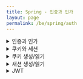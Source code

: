 ```yaml
---
title: Spring - 인증과 인가
layout: page
permalink: /be/spring/auth
---
```


<details>
<summary>인증과 인가</summary>
<div markdown="1">

---
**인증과 인가**


인증
    인증은 해당 유저가 실제 유저인지 인증하는 개념
    지문인식, 로그인등등 실제 유저가 맞는지 확인하는 절차


인가 
    해당 유저가 특정 리소스에 접근이 가능한지 확인하는 개념
    관리자 페이지에 접근시 관리자 권한이 있는지 확인하는 절차

---
**웹 애플리케이션 인증**


웹은 보통 서버- 클라이언트 구조로 되어있음
Http 프로토콜을 이용해서 통신하는데, Http는 비연결, 무상태임
근데 실제로 인터넷을 사용하면 모든 정보들이 연속적으로 느껴짐
이는 사실 url을 계층적으로 설계하고있기 때문

그렇다면 인증상태 유지는 어떻게 하는건가??

---
**인증의 방식**


보통 웹 애플리케이션은 두 가지 방법을 통해서 인증을 처리함


**쿠키-세션 방식**
특정 유저가 로그인 되었다는 상태를 저장하는 방식
인증과 관련된 약간의 정보(Sesstion Id)를 서버가 갖고, 유저도 어느정도의 인증 정보를 갖고 로그인을 유지함


**JWT 기반 방식**
Json Web Token라는 인증에 필요한 정보를 암호화한 토큰을 사용함
JWT 기반 인증은 쿠키/세션 방식과 유사하게 JWT토큰을 HTTP 헤더에 실어 서버가 클라이언트를 식별하게 함

---
</div>
</details>

<details>
<summary>쿠키와 세션</summary>
<div markdown="1">

---
쿠키와 세션 모두 HTTP에 상태 정보를 유지하기 위한 도구임
서버는 쿠키와 세션을 이용해서 클라마다의 인증/인가를 할 수 있게 됨


**쿠키**
클라이언트에 저장될 목적의 작은 정보 파일
구성오소로는 다음 5개 요소가 있음.
>Name : 쿠키 PK
Value : 쿠키 값
Domain : 쿠키가 저장된 도메인
Path : 쿠키가 사용되는 경로
Expires : 쿠키 만료기한
 

**세션**
서버에서 일정시간동안 클라이언트 상태를 유지하기 위한 것
서버에서 클라이언트 별로 유일부이한 세션 ID를 부여하고, 클라이언트 별 필요한 정보를 서버에 저장함
세션 ID는 클라이언트의 쿠키값(세션 쿠키)로 저장되어 클라이언트 식별에 사용됨

즉, 클라이언트가 서버에 인증을 요청하면 서버는 쿠키에 세션 ID를 담아서 전달함.
클라이언트는 해당 세션 ID를 쿠키에 저장하고, 다음 요청시 세션 ID를 포함함
서버는 해당 세션 ID를 보고 동일한 클라이언트임을 파악함

---
</div>
</details>

<details>
<summary>쿠키 생성/읽기</summary>
<div markdown="1">

---
**쿠키 생성**
{% highlight ruby %}
public static void addCookie(String cookieValue, HttpServletResponse res) {
    try {
        cookieValue = URLEncoder.encode(cookieValue, "utf-8").replaceAll("\\+", "%20"); 

        Cookie cookie = new Cookie(AUTHORIZATION_HEADER, cookieValue); // Name-Value
        cookie.setPath("/");
        cookie.setMaxAge(30 * 60);

        res.addCookie(cookie);
    } catch (UnsupportedEncodingException e) {
        throw new RuntimeException(e.getMessage());
    }
}
{% endhighlight %}


new Cookie(AUTHORIZATION_HEADER, cookieValue);
    쿠키에 저장될 Name과 Value를 생성자로 받는 Cookie 객체를 생성


setPath("/"), setMaxAge(30 * 60)
    Path와 만료시간 지정

res.addCookie(cookie);
    생성한 Cookie 객체를 HttpServletResponse 객체에 추가하여 브라우저로 반환함

---
**쿠키 읽기**
{% highlight ruby %}
public static final String AUTHORIZATION_HEADER = "Authorization";
~
@GetMapping("/get-cookie")
public String getCookie(@CookieValue(AUTHORIZATION_HEADER) String value) {
System.out.println("value = " + value);

    return "getCookie : " + value;
}
{% endhighlight %}

@CookieValue("Cookie의 Name")
    Cookie의 Name 정보를 전달하면 해당 정보를 토대로 Cookie의 Value를 가져옴

---
</div>
</details>

<details>
<summary>새션 생성/읽기</summary>
<div markdown="1">

---
**세션 생성**
{% highlight ruby %}
@GetMapping("/create-session")
public String createSession(HttpServletRequest req) {

    HttpSession session = req.getSession(true);    
    session.setAttribute(AUTHORIZATION_HEADER, "Robbie Auth");

    return "createSession";
}
{% endhighlight %}

HttpSession session = req.getSession(true);
    세션이 존재하면 해당 세션을 반환하고, 없으면 생성하고 반환


session.setAttribute(AUTHORIZATION_HEADER, "Robbie Auth");
    세션에 저장될 정보 Name - Value를 추가함

---
**세션 읽기**
{% highlight ruby %}
@GetMapping("/get-session")
public String getSession(HttpServletRequest req) {

    HttpSession session = req.getSession(false);

    String value = (String) session.getAttribute(AUTHORIZATION_HEADER); 
    System.out.println("value = " + value);

    return "getSession : " + value;
}
{% endhighlight %}

HttpSession session = req.getSession(false);
    세션이 존재하면 세션을 반환하고, 없으면 null을 반환함.


session.getAttribute(”세션에 저장된 정보 Name”)
    Name을 이용해서 세션에 저장된 Value를 가져옴

---
</div>
</details>

<details>
<summary>JWT</summary>
<div markdown="1">

---
**JWT**
>Json Web Token

JSON 포맷을 이용해서 사용자에 대한 속성을 저장하는 Claim 기반 Web Token
일반적으로 쿠키 저장소를 사용해서 JWT를 저장함

---
**JWT 사용 이유**
서비스 운영을 위해서 여러대의 서버가 운영될 수 있음
이때 각 서버가 각 클라이언트의 정보를 갖게되면, 특정 클라이언트가 타 서버에 접속하면 문제가 발생함.
이를 위해서 세션 저장소를 생성하거나, JWT를 사용해서 클라이언트가 어떤 서버에 접속하던 API 요청을 처리할 수 있게 함

세션 저장소는 말 그대로 저장소고, JWT를 사용하는 방식은 다음과 같음
로그인 정보를 JWT로 암호화하여 Client에 저장하고, JWT를 통해서 인증/인가를 하는것임.
이때 모든 서버는 동일한 Secret Ket를 소유함

장점
> 동시 접속자가 많을 시 서버의 부하를 낮춤
> Client와 Server가 다른 도메인을 사용할때 좋음

단점
> 구현이 어려움
> JWT에 담는 내용이 커질수록 네트워크 비용이 증가함
> JWT의 일부 만료가 불가능함 
> Secret key 유출시 JWT 조작이 가능함

---
**JWT 사용 흐름**
Client가 username, password로 로그인 성공 시
> 서버에서 로그인 정보를 JWT로 암호화함.
> 서버에서 직접 쿠키를 생성해 JWT를 담아 response에 전달. 이때 방식은 개발자 맘임
> 브라우저 쿠키 저장소에 JWT가 저장됨 자동으로
 
Client에서 JWT 통해 인증방법
> 서버에서 API 요청마다 쿠키에 포함된 JWT를 찾아서 사용함.
> 서버는 Client가 전달한 JWT의 위조 여부를 검증함.
> 서버는 JWT 유효 기간이 지나지 않았는지 검증함.
> 검증 성고시, JWT에서 사용자 정보를 가져와 확인함



---
**JWT 구조**
[https://jwt.io/](https://jwt.io/)여기를 보면 잘 나옴
Header - Payload - Signature로 구성됨
Header와 Signature에는 암호화 관련 정보 양식을, PayLoad네는 유저 정로를 담음

---
</div>
</details>
